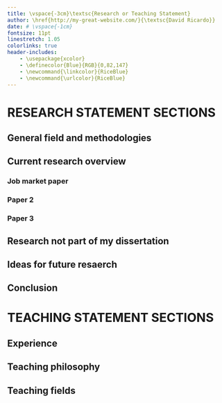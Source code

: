 ```yaml
---
title: \vspace{-3cm}\textsc{Research or Teaching Statement}
author: \href{http://my-great-website.com/}{\textsc{David Ricardo}}
date: # \vspace{-1cm}
fontsize: 11pt
linestretch: 1.05
colorlinks: true
header-includes:
    - \usepackage{xcolor}
    - \definecolor{Blue}{RGB}{0,82,147}
    - \newcommand{\linkcolor}{RiceBlue}
    - \newcommand{\urlcolor}{RiceBlue}
---
```


<!-- pandoc -m ResearchStatement.md -o ResearchStatement.pdf -->

# RESEARCH STATEMENT SECTIONS

## General field and methodologies

## Current research overview

### Job market paper

### Paper 2

### Paper 3

## Research not part of my dissertation

## Ideas for future resaerch

## Conclusion





# TEACHING STATEMENT SECTIONS

## Experience

## Teaching philosophy

## Teaching fields


